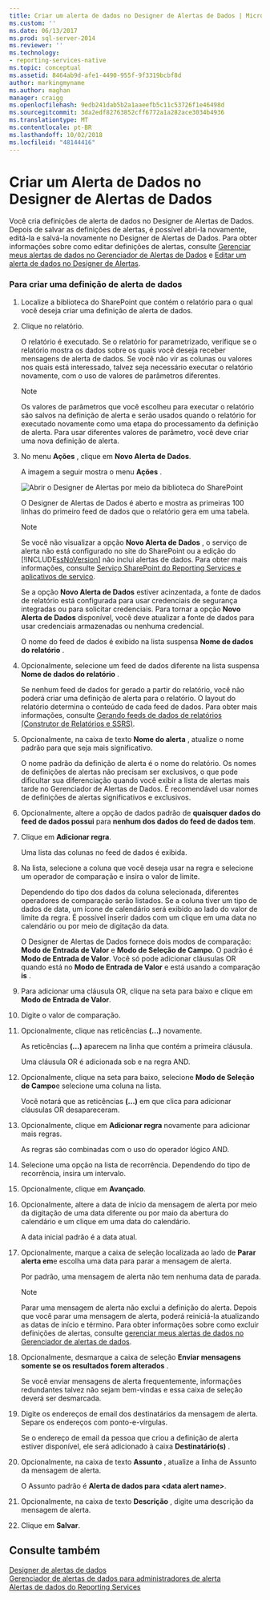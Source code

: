 ```yaml
---
title: Criar um alerta de dados no Designer de Alertas de Dados | Microsoft Docs
ms.custom: ''
ms.date: 06/13/2017
ms.prod: sql-server-2014
ms.reviewer: ''
ms.technology:
- reporting-services-native
ms.topic: conceptual
ms.assetid: 8464ab9d-afe1-4490-955f-9f3319bcbf8d
author: markingmyname
ms.author: maghan
manager: craigg
ms.openlocfilehash: 9edb241dab5b2a1aaeefb5c11c53726f1e46498d
ms.sourcegitcommit: 3da2edf82763852cff6772a1a282ace3034b4936
ms.translationtype: MT
ms.contentlocale: pt-BR
ms.lasthandoff: 10/02/2018
ms.locfileid: "48144416"
---
```

# <a name="create-a-data-alert-in-data-alert-designer"></a>Criar um Alerta de Dados no Designer de Alertas de Dados
  Você cria definições de alerta de dados no Designer de Alertas de Dados. Depois de salvar as definições de alertas, é possível abri-la novamente, editá-la e salvá-la novamente no Designer de Alertas de Dados. Para obter informações sobre como editar definições de alertas, consulte [Gerenciar meus alertas de dados no Gerenciador de Alertas de Dados](manage-my-data-alerts-in-data-alert-manager.md) e [Editar um alerta de dados no Designer de Alertas](edit-a-data-alert-in-alert-designer.md).  
  
### <a name="to-create-a-data-alert-definition"></a>Para criar uma definição de alerta de dados  
  
1.  Localize a biblioteca do SharePoint que contém o relatório para o qual você deseja criar uma definição de alerta de dados.  
  
2.  Clique no relatório.  
  
     O relatório é executado. Se o relatório for parametrizado, verifique se o relatório mostra os dados sobre os quais você deseja receber mensagens de alerta de dados. Se você não vir as colunas ou valores nos quais está interessado, talvez seja necessário executar o relatório novamente, com o uso de valores de parâmetros diferentes.  
  
    > [!NOTE]  
    >  Os valores de parâmetros que você escolheu para executar o relatório são salvos na definição de alerta e serão usados quando o relatório for executado novamente como uma etapa do processamento da definição de alerta. Para usar diferentes valores de parâmetro, você deve criar uma nova definição de alerta.  
  
3.  No menu **Ações** , clique em **Novo Alerta de Dados**.  
  
     A imagem a seguir mostra o menu **Ações** .  
  
     ![Abrir o Designer de Alertas por meio da biblioteca do SharePoint](media/rs-openalertdesigneriw.gif "Abrir o Designer de Alertas por meio da biblioteca do SharePoint")  
  
     O Designer de Alertas de Dados é aberto e mostra as primeiras 100 linhas do primeiro feed de dados que o relatório gera em uma tabela.  
  
    > [!NOTE]  
    >  Se você não visualizar a opção **Novo Alerta de Dados** , o serviço de alerta não está configurado no site do SharePoint ou a edição do [!INCLUDE[ssNoVersion](../includes/ssnoversion-md.md)] não inclui alertas de dados. Para obter mais informações, consulte [Serviço SharePoint do Reporting Services e aplicativos de serviço](../../2014/reporting-services/reporting-services-sharepoint-service-and-service-applications.md).  
    >   
    >  Se a opção **Novo Alerta de Dados** estiver acinzentada, a fonte de dados de relatório está configurada para usar credenciais de segurança integradas ou para solicitar credenciais. Para tornar a opção **Novo Alerta de Dados** disponível, você deve atualizar a fonte de dados para usar credenciais armazenadas ou nenhuma credencial.  
  
     O nome do feed de dados é exibido na lista suspensa **Nome de dados do relatório** .  
  
4.  Opcionalmente, selecione um feed de dados diferente na lista suspensa **Nome de dados do relatório** .  
  
     Se nenhum feed de dados for gerado a partir do relatório, você não poderá criar uma definição de alerta para o relatório. O layout do relatório determina o conteúdo de cada feed de dados. Para obter mais informações, consulte [Gerando feeds de dados de relatórios &#40;Construtor de Relatórios e SSRS&#41;](report-builder/generating-data-feeds-from-reports-report-builder-and-ssrs.md).  
  
5.  Opcionalmente, na caixa de texto **Nome do alerta** , atualize o nome padrão para que seja mais significativo.  
  
     O nome padrão da definição de alerta é o nome do relatório. Os nomes de definições de alertas não precisam ser exclusivos, o que pode dificultar sua diferenciação quando você exibir a lista de alertas mais tarde no Gerenciador de Alertas de Dados. É recomendável usar nomes de definições de alertas significativos e exclusivos.  
  
6.  Opcionalmente, altere a opção de dados padrão de **quaisquer dados do feed de dados possui** para **nenhum dos dados do feed de dados tem**.  
  
7.  Clique em **Adicionar regra**.  
  
     Uma lista das colunas no feed de dados é exibida.  
  
8.  Na lista, selecione a coluna que você deseja usar na regra e selecione um operador de comparação e insira o valor de limite.  
  
     Dependendo do tipo dos dados da coluna selecionada, diferentes operadores de comparação serão listados. Se a coluna tiver um tipo de dados de data, um ícone de calendário será exibido ao lado do valor de limite da regra. É possível inserir dados com um clique em uma data no calendário ou por meio de digitação da data.  
  
     O Designer de Alertas de Dados fornece dois modos de comparação: **Modo de Entrada de Valor** e **Modo de Seleção de Campo**. O padrão é **Modo de Entrada de Valor**. Você só pode adicionar cláusulas OR quando está no **Modo de Entrada de Valor** e está usando a comparação **is** .  
  
9. Para adicionar uma cláusula OR, clique na seta para baixo e clique em **Modo de Entrada de Valor**.  
  
10. Digite o valor de comparação.  
  
11. Opcionalmente, clique nas reticências **(...)** novamente.  
  
     As reticências **(...)** aparecem na linha que contém a primeira cláusula.  
  
     Uma cláusula OR é adicionada sob e na regra AND.  
  
12. Opcionalmente, clique na seta para baixo, selecione **Modo de Seleção de Campo**e selecione uma coluna na lista.  
  
     Você notará que as reticências **(...)** em que clica para adicionar cláusulas OR desapareceram.  
  
13. Opcionalmente, clique em **Adicionar regra** novamente para adicionar mais regras.  
  
     As regras são combinadas com o uso do operador lógico AND.  
  
14. Selecione uma opção na lista de recorrência. Dependendo do tipo de recorrência, insira um intervalo.  
  
15. Opcionalmente, clique em **Avançado**.  
  
16. Opcionalmente, altere a data de início da mensagem de alerta por meio da digitação de uma data diferente ou por maio da abertura do calendário e um clique em uma data do calendário.  
  
     A data inicial padrão é a data atual.  
  
17. Opcionalmente, marque a caixa de seleção localizada ao lado de **Parar alerta em**e escolha uma data para parar a mensagem de alerta.  
  
     Por padrão, uma mensagem de alerta não tem nenhuma data de parada.  
  
    > [!NOTE]  
    >  Parar uma mensagem de alerta não exclui a definição do alerta. Depois que você parar uma mensagem de alerta, poderá reiniciá-la atualizando as datas de início e término. Para obter informações sobre como excluir definições de alertas, consulte [gerenciar meus alertas de dados no Gerenciador de alertas de dados](manage-my-data-alerts-in-data-alert-manager.md).  
  
18. Opcionalmente, desmarque a caixa de seleção **Enviar mensagens somente se os resultados forem alterados** .  
  
     Se você enviar mensagens de alerta frequentemente, informações redundantes talvez não sejam bem-vindas e essa caixa de seleção deverá ser desmarcada.  
  
19. Digite os endereços de email dos destinatários da mensagem de alerta. Separe os endereços com ponto-e-vírgulas.  
  
     Se o endereço de email da pessoa que criou a definição de alerta estiver disponível, ele será adicionado à caixa **Destinatário(s)** .  
  
20. Opcionalmente, na caixa de texto **Assunto** , atualize a linha de Assunto da mensagem de alerta.  
  
     O Assunto padrão é **Alerta de dados para \<data alert name>**.  
  
21. Opcionalmente, na caixa de texto **Descrição** , digite uma descrição da mensagem de alerta.  
  
22. Clique em **Salvar**.  
  
## <a name="see-also"></a>Consulte também  
 [Designer de alertas de dados](../../2014/reporting-services/data-alert-designer.md)   
 [Gerenciador de alertas de dados para administradores de alerta](../../2014/reporting-services/data-alert-manager-for-alerting-administrators.md)   
 [Alertas de dados do Reporting Services](../ssms/agent/alerts.md)  
  
  
